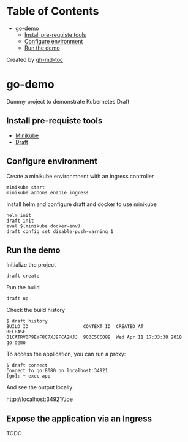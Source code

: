 Table of Contents
=================

   * [go-demo](#go-demo)
      * [Install pre-requiste tools](#install-pre-requiste-tools)
      * [Configure environment](#configure-environment)
      * [Run the demo](#run-the-demo)

Created by [gh-md-toc](https://github.com/ekalinin/github-markdown-toc)

# go-demo

Dummy project to demonstrate Kubernetes Draft

## Install pre-requiste tools

- [Minikube](https://kubernetes.io/docs/tasks/tools/install-minikube/)
- [Draft](https://draft.sh/)

## Configure environment

Create a minikube environmnent with an ingress controller

```
minikube start
minikube addons enable ingress
```

Install helm and configure draft and docker to use minikube

```
helm init
draft init 
eval $(minikube docker-env)
draft config set disable-push-warning 1
```

## Run the demo

Initialize the project

```
draft create
```

Run the build

```
draft up
```

Check the build history

```
$ draft history
BUILD_ID                  	CONTEXT_ID	CREATED_AT              	RELEASE
01CATRV0P9EYF8C7XJ9FCA2KJJ	903C5CC089	Wed Apr 11 17:33:38 2018	go-demo
```

To access the application, you can run a proxy:

```
$ draft connect
Connect to go:8080 on localhost:34921
[go]: + exec app
```

And see the output locally:

http://localhost:34921/Joe

## Expose the application via an Ingress

TODO

